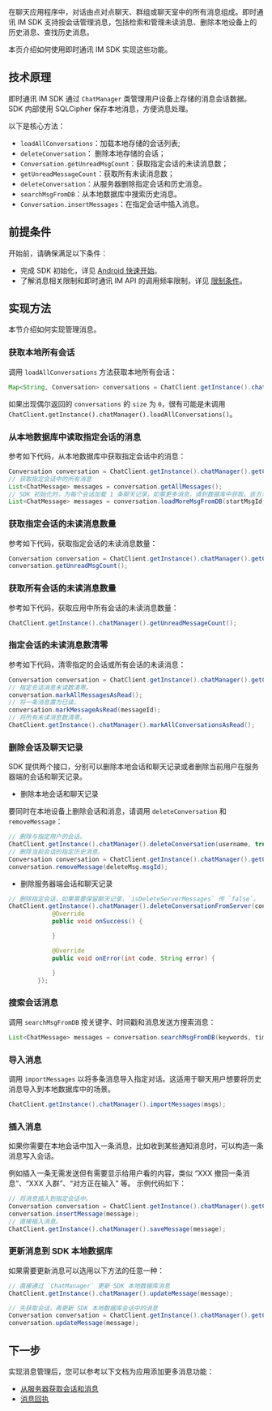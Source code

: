 在聊天应用程序中，对话由点对点聊天、群组或聊天室中的所有消息组成。即时通讯 IM SDK 支持按会话管理消息，包括检索和管理未读消息、删除本地设备上的历史消息、查找历史消息。

本页介绍如何使用即时通讯 IM SDK 实现这些功能。

## 技术原理

即时通讯 IM SDK 通过 `ChatManager` 类管理用户设备上存储的消息会话数据。SDK 内部使用 SQLCipher 保存本地消息，方便消息处理。

以下是核心方法：

- `loadAllConversations`：加载本地存储的会话列表;
- `deleteConversation`： 删除本地存储的会话；
- `Conversation.getUnreadMsgCount`：获取指定会话的未读消息数；
- `getUnreadMessageCount`：获取所有未读消息数；
- `deleteConversation`：从服务器删除指定会话和历史消息。
- `searchMsgFromDB`：从本地数据库中搜索历史消息。
- `Conversation.insertMessages`：在指定会话中插入消息。

## 前提条件

开始前，请确保满足以下条件：

- 完成 SDK 初始化，详见 [Android 快速开始](./agora_chat_get_started_android)。
- 了解消息相关限制和即时通讯 IM API 的调用频率限制，详见 [限制条件](./agora_chat_limitation)。

## 实现方法

本节介绍如何实现管理消息。

### 获取本地所有会话

调用 `loadAllConversations` 方法获取本地所有会话：

```java
Map<String, Conversation> conversations = ChatClient.getInstance().chatManager().getAllConversations();
```

如果出现偶尔返回的 `conversations` 的 `size` 为 `0`，很有可能是未调用 `ChatClient.getInstance().chatManager().loadAllConversations()`。

### 从本地数据库中读取指定会话的消息

参考如下代码，从本地数据库中获取指定会话中的消息：

```java
Conversation conversation = ChatClient.getInstance().chatManager().getConversation(username);
// 获取指定会话中的所有消息
List<ChatMessage> messages = conversation.getAllMessages();
// SDK 初始化时，为每个会话加载 1 条聊天记录。如需更多消息，请到数据库中获取。该方法获取 `startMsgId` 之前的 `pagesize` 条消息，SDK 会将这些消息自动存入此会话，app 无需添加到会话中。
List<ChatMessage> messages = conversation.loadMoreMsgFromDB(startMsgId, pagesize);
```

### 获取指定会话的未读消息数量

参考如下代码，获取指定会话的未读消息数量：

```java
Conversation conversation = ChatClient.getInstance().chatManager().getConversation(username);
conversation.getUnreadMsgCount();
```

### 获取所有会话的未读消息数量

参考如下代码，获取应用中所有会话的未读消息数量：

```java
ChatClient.getInstance().chatManager().getUnreadMessageCount();
```

### 指定会话的未读消息数清零

参考如下代码，清零指定的会话或所有会话的未读消息：

```java
Conversation conversation = ChatClient.getInstance().chatManager().getConversation(username);
// 指定会话消息未读数清零。
conversation.markAllMessagesAsRead();
// 将一条消息置为已读。
conversation.markMessageAsRead(messageId);
// 将所有未读消息数清零。
ChatClient.getInstance().chatManager().markAllConversationsAsRead();
```

### 删除会话及聊天记录

SDK 提供两个接口，分别可以删除本地会话和聊天记录或者删除当前用户在服务器端的会话和聊天记录。

- 删除本地会话和聊天记录

要同时在本地设备上删除会话和消息，请调用 `deleteConversation` 和 `removeMessage`：

```java
// 删除与指定用户的会话。
ChatClient.getInstance().chatManager().deleteConversation(username, true);
// 删除当前会话的指定历史消息。
Conversation conversation = ChatClient.getInstance().chatManager().getConversation(username);
conversation.removeMessage(deleteMsg.msgId);
```

- 删除服务器端会话和聊天记录

```java
// 删除指定会话，如果需要保留聊天记录，`isDeleteServerMessages` 传 `false`。
ChatClient.getInstance().chatManager().deleteConversationFromServer(conversationId, conversationType, isDeleteServerMessages, new CallBack() {
            @Override
            public void onSuccess() {

            }

            @Override
            public void onError(int code, String error) {

            }
        });
```

### 搜索会话消息

调用 `searchMsgFromDB` 按关键字、时间戳和消息发送方搜索消息：

```java
List<ChatMessage> messages = conversation.searchMsgFromDB(keywords, timeStamp, maxCount, from, Conversation.SearchDirection.UP);
```

### 导入消息

调用 `importMessages` 以将多条消息导入指定对话。这适用于聊天用户想要将历史消息导入到本地数据库中的场景。

```java
ChatClient.getInstance().chatManager().importMessages(msgs);
```

### 插入消息

如果你需要在本地会话中加入一条消息，比如收到某些通知消息时，可以构造一条消息写入会话。

例如插入一条无需发送但有需要显示给用户看的内容，类似 “XXX 撤回一条消息”、“XXX 入群”、“对方正在输入” 等。
示例代码如下：

```java
// 将消息插入到指定会话中。
Conversation conversation = ChatClient.getInstance().chatManager().getConversation(username);
conversation.insertMessage(message);
// 直接插入消息。
ChatClient.getInstance().chatManager().saveMessage(message);
```

### 更新消息到 SDK 本地数据库

如果需要更新消息可以选用以下方法的任意一种：

```java
// 直接通过 `ChatManager` 更新 SDK 本地数据库消息
ChatClient.getInstance().chatManager().updateMessage(message);

// 先获取会话，再更新 SDK 本地数据库会话中的消息
Conversation conversation = ChatClient.getInstance().chatManager().getConversation(conversationId);
conversation.updateMessage(message);
```

## 下一步

实现消息管理后，您可以参考以下文档为应用添加更多消息功能：

- [从服务器获取会话和消息](./agora_chat_retrieve_message_android)
- [消息回执](./agora_chat_message_receipt_android)